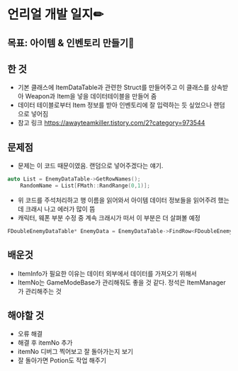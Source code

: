 # 언리얼 개발 일지✏



## 목표: 아이템 & 인벤토리 만들기🎁

## 한 것

* 기본 클래스에 ItemDataTable과 관련한 Struct를 만들어주고 이 클래스를 상속받아 Weapon과 Item을 넣을 데이터테이블을 만들어 줌
* 데이터 테이블로부터 Item 정보를 받아 인벤토리에 잘 입력하는 듯 싶었으나 랜덤으로 넣어짐
* 참고 링크 <https://awayteamkiller.tistory.com/2?category=973544>


## 문제점

* 문제는 이 코드 때문이였음. 랜덤으로 넣어주겠다는 얘기. 
```C++
auto List = EnemyDataTable->GetRowNames();
	RandomName = List[FMath::RandRange(0,1)];
```
* 위 코드를 주석처리하고 행 이름을 읽어와서 아이템 데이터 정보들을 읽어주려 했는데 크래시 나고 에러가 많이 뜸
* 캐릭터, 웨폰 부분 수정 중 계속 크래시가 떠서 이 부분은 더 살펴볼 예정
```C++
FDoubleEnemyDataTable* EnemyData = EnemyDataTable->FindRow<FDoubleEnemyDataTable>(RandomName,FString(""));
```

## 배운것

* ItemInfo가 필요한 이유는 데이터 외부에서 데이터를 가져오기 위해서
* ItemNo는 GameModeBase가 관리해줘도 좋을 것 같다. 정석은 ItemManager가 관리해주는 것



## 해야할 것

* 오류 해결
* 해결 후 itemNo 추가
* itemNo 디버그 찍어보고 잘 돌아가는지 보기
* 잘 돌아가면 Potion도 작업 해주기
